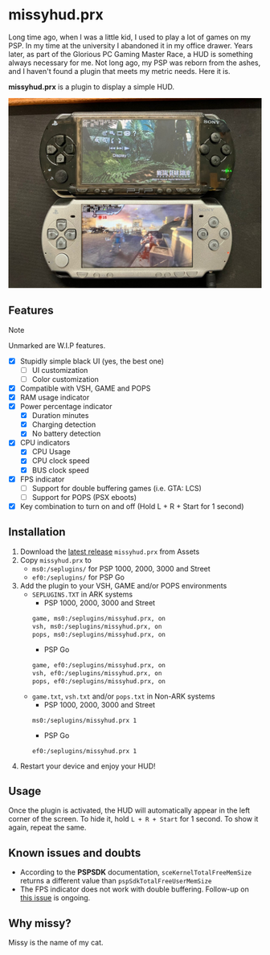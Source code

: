 # missyhud.prx
Long time ago, when I was a little kid, I used to play a lot of games on my
PSP. In my time at the university I abandoned it in my office drawer. Years later, as part of the Glorious PC Gaming Master Race,
a HUD is something always necessary for me.
Not long ago, my PSP was reborn from the ashes, and I haven't found a plugin
that meets my metric needs. Here it is.

**missyhud.prx** is a plugin to display a simple HUD.

![missyhud.prx working on a PSP 1000 XMB and PSP 2000 running Crisis Core: Final Fantasy VII](./missyhud_psp1k_psp2k.jpeg)

## Features
> [!NOTE]
> Unmarked are W.I.P features.

- [x] Stupidly simple black UI (yes, the best one)
    - [ ] UI customization
    - [ ] Color customization
- [x] Compatible with VSH, GAME and POPS
- [x] RAM usage indicator
- [x] Power percentage indicator
    - [x] Duration minutes
    - [x] Charging detection
    - [x] No battery detection
- [x] CPU indicators
    - [x] CPU Usage
    - [x] CPU clock speed
    - [x] BUS clock speed
- [x] FPS indicator
    - [ ] Support for double buffering games (i.e. GTA: LCS)
    - [ ] Support for POPS (PSX eboots)
- [x] Key combination to turn on and off (Hold L + R + Start for 1 second)

## Installation
1. Download the [latest release](https://github.com/pebeto/missyhud.prx/releases/latest) `missyhud.prx` from Assets
2. Copy `missyhud.prx` to
    - `ms0:/seplugins/` for PSP 1000, 2000, 3000 and Street
    - `ef0:/seplugins/` for PSP Go
3. Add the plugin to your VSH, GAME and/or POPS environments
	- `SEPLUGINS.TXT` in ARK systems
		- PSP 1000, 2000, 3000 and Street
        ```
        game, ms0:/seplugins/missyhud.prx, on
        vsh, ms0:/seplugins/missyhud.prx, on
        pops, ms0:/seplugins/missyhud.prx, on
        ```
		- PSP Go
        ```
        game, ef0:/seplugins/missyhud.prx, on
        vsh, ef0:/seplugins/missyhud.prx, on
        pops, ef0:/seplugins/missyhud.prx, on
        ```
	- `game.txt`, `vsh.txt` and/or `pops.txt` in Non-ARK systems
		- PSP 1000, 2000, 3000 and Street
        ```
        ms0:/seplugins/missyhud.prx 1
        ```
		- PSP Go
        ```
        ef0:/seplugins/missyhud.prx 1
        ```
4. Restart your device and enjoy your HUD!

## Usage
Once the plugin is activated, the HUD will automatically appear in the left corner of the screen. To hide it, hold `L + R + Start` for 1 second. To show it again, repeat the same.

## Known issues and doubts
- According to the **PSPSDK** documentation, `sceKernelTotalFreeMemSize` returns a different value than `pspSdkTotalFreeUserMemSize`
- The FPS indicator does not work with double buffering. Follow-up on [this issue](https://github.com/pebeto/missyhud.prx/issues/3) is ongoing.

## Why missy?
Missy is the name of my cat.

